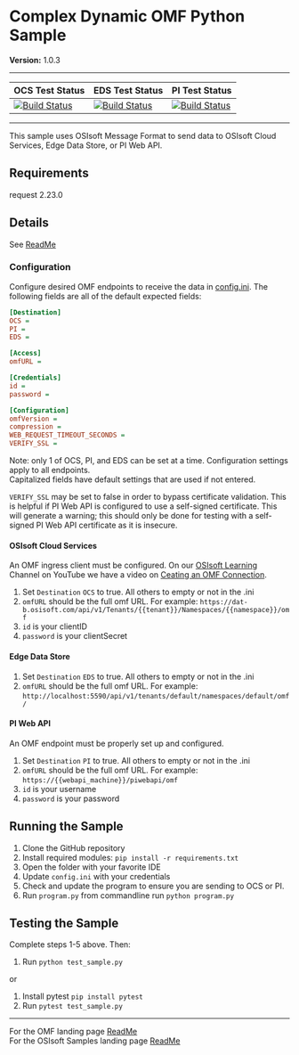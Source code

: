 # Complex Dynamic OMF Python Sample

**Version:** 1.0.3

---

| OCS Test Status                                                                                                                                                                                                                             | EDS Test Status                                                                                                                                                                                                                             | PI Test Status                                                                                                                                                                                                                                 |
| ------------------------------------------------------------------------------------------------------------------------------------------------------------------------------------------------------------------------------------------- | ------------------------------------------------------------------------------------------------------------------------------------------------------------------------------------------------------------------------------------------- | ---------------------------------------------------------------------------------------------------------------------------------------------------------------------------------------------------------------------------------------------- |
| [![Build Status](https://dev.azure.com/osieng/engineering/_apis/build/status/product-readiness/OMF/OMF_DC_Python?branchName=master&jobName=Tests_OCS)](https://dev.azure.com/osieng/engineering/_build?definitionId=1436&branchName=master) | [![Build Status](https://dev.azure.com/osieng/engineering/_apis/build/status/product-readiness/OMF/OMF_DC_Python?branchName=master&jobName=Tests_EDS)](https://dev.azure.com/osieng/engineering/_build?definitionId=1436&branchName=master) | [![Build Status](https://dev.azure.com/osieng/engineering/_apis/build/status/product-readiness/OMF/OMF_DC_Python?branchName=master&jobName=Tests_OnPrem)](https://dev.azure.com/osieng/engineering/_build?definitionId=1436&branchName=master) |

---

This sample uses OSIsoft Message Format to send data to OSIsoft Cloud Services, Edge Data Store, or PI Web API.

## Requirements

request 2.23.0

## Details

See [ReadMe](../)

### Configuration

Configure desired OMF endpoints to receive the data in [config.ini](.\config.ini).
The following fields are all of the default expected fields:

```ini
[Destination]
OCS =
PI =
EDS =

[Access]
omfURL =

[Credentials]
id =
password =

[Configuration]
omfVersion =
compression =
WEB_REQUEST_TIMEOUT_SECONDS =
VERIFY_SSL =
```

Note: only 1 of OCS, PI, and EDS can be set at a time.
Configuration settings apply to all endpoints.  
Capitalized fields have default settings that are used if not entered.

`VERIFY_SSL` may be set to false in order to bypass certificate validation. This is helpful if PI Web API is configured to use a self-signed certificate. This will generate a warning; this should only be done for testing with a self-signed PI Web API certificate as it is insecure.

#### OSIsoft Cloud Services

An OMF ingress client must be configured. On our [OSIsoft Learning](https://www.youtube.com/channel/UC333r4jIeHaY-rGgMjON54g) Channel on YouTube we have a video on [Ceating an OMF Connection](https://www.youtube.com/watch?v=52lAnkGC1IM).

1. Set `Destination` `OCS` to true. All others to empty or not in the .ini
1. `omfURL` should be the full omf URL. For example: `https://dat-b.osisoft.com/api/v1/Tenants/{{tenant}}/Namespaces/{{namespace}}/omf`
1. `id` is your clientID
1. `password` is your clientSecret

#### Edge Data Store

1. Set `Destination` `EDS` to true. All others to empty or not in the .ini
1. `omfURL` should be the full omf URL. For example: `http://localhost:5590/api/v1/tenants/default/namespaces/default/omf/`

#### PI Web API

An OMF endpoint must be properly set up and configured.

1. Set `Destination` `PI` to true. All others to empty or not in the .ini
1. `omfURL` should be the full omf URL. For example: `https://{{webapi_machine}}/piwebapi/omf`
1. `id` is your username
1. `password` is your password

## Running the Sample

1. Clone the GitHub repository
1. Install required modules: `pip install -r requirements.txt`
1. Open the folder with your favorite IDE
1. Update `config.ini` with your credentials
1. Check and update the program to ensure you are sending to OCS or PI.
1. Run `program.py` from commandline run `python program.py`

## Testing the Sample

Complete steps 1-5 above. Then:

1. Run `python test_sample.py`

or

1. Install pytest `pip install pytest`
1. Run `pytest test_sample.py`

---

For the OMF landing page [ReadMe](../../../)  
For the OSIsoft Samples landing page [ReadMe](https://github.com/osisoft/OSI-Samples)
